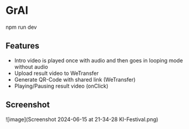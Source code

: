 # GrAI

npm run dev

## Features
 - Intro video is played once with audio and then goes in looping mode without audio
 - Upload result video to WeTransfer
 - Generate QR-Code with shared link (WeTransfer)
 - Playing/Pausing result video (onClick)

## Screenshot

![image](Screenshot 2024-06-15 at 21-34-28 KI-Festival.png)